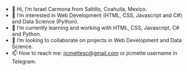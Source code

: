 - 👋 Hi, I’m Israel Carmona from Saltillo, Coahuila, Mexico.
- 👀 I’m interested in Web Development (HTML, CSS, Javascript and C#) and Data Science (Python). 
- 🌱 I’m currently learning and working with HTML, CSS, Javascript, C# and Python. 
- 💞️ I’m looking to collaborate on projects in Web Development and Data Science. 
- 📫 How to reach me: jicmettesc@gmail.com or jicmette username in Telegram. 

<!---
jicmette/jicmette is a ✨ special ✨ repository because its `README.md` (this file) appears on your GitHub profile.
You can click the Preview link to take a look at your changes.
--->
